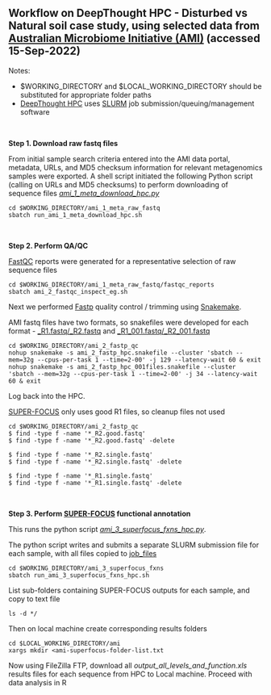 ## Workflow on DeepThought HPC - Disturbed vs Natural soil case study, using selected data from [Australian Microbiome Initiative (AMI)](https://data.bioplatforms.com/organization/australian-microbiome) (accessed 15-Sep-2022)

Notes:
- $WORKING_DIRECTORY and $LOCAL_WORKING_DIRECTORY should be substituted for appropriate folder paths
- [DeepThought HPC](https://deepthoughtdocs.flinders.edu.au/en/latest/) uses [SLURM](https://deepthoughtdocs.flinders.edu.au/en/latest/SLURM/SLURMIntro.html) job submission/queuing/management software

&nbsp;

**Step 1. Download raw fastq files**

From initial sample search criteria entered into the AMI data portal, metadata, URLs, and MD5 checksum information for relevant metagenomics samples were exported. A shell script initiated the following Python script (calling on URLs and MD5 checksums) to perform downloading of sequence files *[ami_1_meta_download_hpc.py](ami_1_meta_raw_fastq/ami_1_meta_download_hpc.py)*

```Shell
cd $WORKING_DIRECTORY/ami_1_meta_raw_fastq
sbatch run_ami_1_meta_download_hpc.sh
```

&nbsp;

**Step 2. Perform QA/QC**

[FastQC](https://www.bioinformatics.babraham.ac.uk/projects/fastqc/) reports were generated for a representative selection of raw sequence files

```Shell
cd $WORKING_DIRECTORY/ami_1_meta_raw_fastq/fastqc_reports
sbatch ami_2_fastqc_inspect_eg.sh
```

Next we performed [Fastp](https://github.com/OpenGene/fastp) quality control / trimming using [Snakemake](https://snakemake.github.io/).

AMI fastq files have two formats, so snakefiles were developed for each format - [_R1.fastq/_R2.fastq](ami_2_fastp_qc/ami_2_fastp_hpc.snakefile) and [_R1_001.fastq/_R2_001.fastq](ami_2_fastp_qc/ami_2_fastp_hpc_001files.snakefile) 

```Shell 
cd $WORKING_DIRECTORY/ami_2_fastp_qc
nohup snakemake -s ami_2_fastp_hpc.snakefile --cluster 'sbatch --mem=32g --cpus-per-task 1 --time=2-00' -j 129 --latency-wait 60 & exit
nohup snakemake -s ami_2_fastp_hpc_001files.snakefile --cluster 'sbatch --mem=32g --cpus-per-task 1 --time=2-00' -j 34 --latency-wait 60 & exit
```

Log back into the HPC.

[SUPER-FOCUS](https://github.com/metageni/SUPER-FOCUS) only uses good R1 files, so cleanup files not used
```Shell
cd $WORKING_DIRECTORY/ami_2_fastp_qc
$ find -type f -name '*_R2.good.fastq'
$ find -type f -name '*_R2.good.fastq' -delete

$ find -type f -name '*_R2.single.fastq'
$ find -type f -name '*_R2.single.fastq' -delete

$ find -type f -name '*_R1.single.fastq'
$ find -type f -name '*_R1.single.fastq' -delete
```

&nbsp;

**Step 3. Perform [SUPER-FOCUS](https://github.com/metageni/SUPER-FOCUS) functional annotation**

This runs the python script *[ami_3_superfocus_fxns_hpc.py](ami_3_superfocus_fxns/ami_3_superfocus_fxns_hpc.py)*.

The python script writes and submits a separate SLURM submission file for each sample, with all files copied to [job_files](ami_3_superfocus_fxns/job_files)

```Shell
cd $WORKING_DIRECTORY/ami_3_superfocus_fxns
sbatch run_ami_3_superfocus_fxns_hpc.sh
```
List sub-folders containing SUPER-FOCUS outputs for each sample, and copy to text file
```Shell
ls -d */
```
Then on local machine create corresponding results folders
```Shell
cd $LOCAL_WORKING_DIRECTORY/ami
xargs mkdir <ami-superfocus-folder-list.txt
```

Now using FileZilla FTP, download all *output_all_levels_and_function.xls* results files for each sequence from HPC to Local machine.
Proceed with data analysis in R
